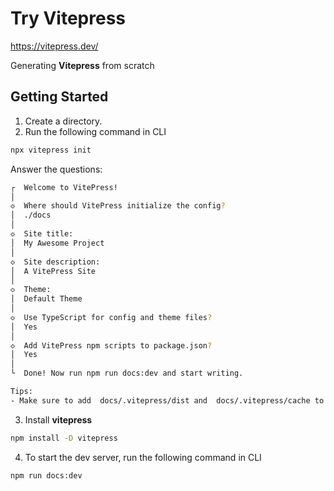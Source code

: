 # Try Vitepress

https://vitepress.dev/

Generating **Vitepress** from scratch

## Getting Started

1. Create a directory.
2. Run the following command in CLI

```bash
npx vitepress init
```

Answer the questions:

```bash
┌  Welcome to VitePress!
│
◇  Where should VitePress initialize the config?
│  ./docs
│
◇  Site title:
│  My Awesome Project
│
◇  Site description:
│  A VitePress Site
│
◇  Theme:
│  Default Theme
│
◇  Use TypeScript for config and theme files?
│  Yes
│
◇  Add VitePress npm scripts to package.json?
│  Yes
│
└  Done! Now run npm run docs:dev and start writing.

Tips:
- Make sure to add  docs/.vitepress/dist and  docs/.vitepress/cache to your .gitignore file.
```

3. Install **vitepress**

```bash
npm install -D vitepress
```

4. To start the dev server, run the following command in CLI

```bash
npm run docs:dev
```

